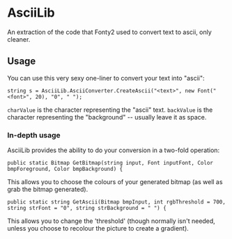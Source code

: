 # AsciiLib
An extraction of the code that Fonty2 used to convert text to ascii, only cleaner.

## Usage
You can use this very sexy one-liner to convert your text into "ascii":
```
string s = AsciiLib.AsciiConverter.CreateAscii("<text>", new Font("<font>", 20), "0", " ");
```

`charValue` is the character representing the "ascii" text.
`backValue` is the character representing the "background" -- usually leave it as space.

### In-depth usage
AsciiLib provides the ability to do your conversion in a two-fold operation:

```
public static Bitmap GetBitmap(string input, Font inputFont, Color bmpForeground, Color bmpBackground) {
```

This allows you to choose the colours of your generated bitmap (as well as grab the bitmap generated).

```
public static string GetAscii(Bitmap bmpInput, int rgbThreshold = 700, string strFont = "0", string strBackground = " ") {
```

This allows you to change the 'threshold' (though normally isn't needed, unless you choose to recolour the picture to create a gradient).
